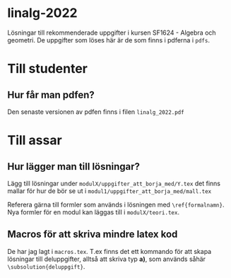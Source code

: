 # linalg-2022
Lösningar till rekommenderade uppgifter i kursen SF1624 - Algebra och geometri. De uppgifter som löses här är de som finns i pdferna i `pdfs`.

# Till studenter
## Hur får man pdfen?
Den senaste versionen av pdfen finns i filen `linalg_2022.pdf`


# Till assar
## Hur lägger man till lösningar?
Lägg till lösningar under `modulX/uppgifter_att_borja_med/Y.tex` det finns mallar för hur de bör se ut i `modul1/uppgifter_att_borja_med/mall.tex`

Referera gärna till formler som används i lösningen med `\ref{formalnamn}`. Nya formler för en modul kan läggas till i `modulX/teori.tex`.

## Macros för att skriva mindre latex kod
De har jag lagt i `macros.tex`. T.ex finns det ett kommando för att skapa lösningar till deluppgifter, alltså att skriva typ **a)**, som används såhär `\subsolution{deluppgift}`.